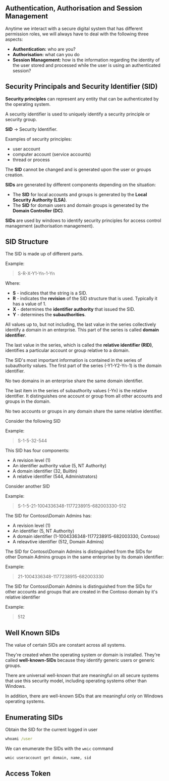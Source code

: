 ## Authentication, Authorisation and Session Management

Anytime we interact with a secure digital system that has different permission roles, we will always have to deal with the following three aspects:

- **Authentication:** who are you?
- **Authorisation:** what can you do
- **Session Management:** how is the information regarding the identity of the user stored and processed while the user is using an authenticated session?

## Security Principals and Security Identifier (SID)

**Security principles** can represent any entity that can be authenticated by the operating system.

A security identifier is used to uniquely identify a security principle or security group.

**SID** -> Security Identifier.

Examples of security principles:
- user account
- computer account (service accounts)
- thread or process

The **SID** cannot be changed and is generated upon the user or groups creation.

**SIDs** are generated by different components depending on the situation:

- The **SID** for local accounts and groups is generated by the **Local Security Authority (LSA)**.
- The **SID** for domain users and domain groups is generated by the **Domain Controller (DC)**.

**SIDs** are used by windows to identify security principles for access control management (authorisation management).

## SID Structure

The SID is made up of different parts.

Example:
> S-R-X-Y1-Yn-1-Yn

Where:
- **S** - indicates that the string is a SID.
- **R** - indicates the **revision** of the SID structure that is used. Typically it has a value of 1.
- **X** - determines the **identifier authority** that issued the SID.
- **Y** - determines the **subauthorities**. 

All values up to, but not including, the last value in the series collectively identify a domain in an enterprise. This part of the series is called **domain identifier**.

The last value in the series, which is called the **relative identifier (RID)**, identifies a particular account or group relative to a domain.

The SID's most important information is contained in the series of subauthority values. The first part of the series (-Y1-Y2-Yn-1) is the domain identifier.

No two domains in an enterprise share the same domain identifier.

The last item in the series of subauthority  values (-Yn) is the relative identifier. It distinguishes one account or group from all other accounts and groups in the domain.

No two accounts or groups in any domain share the same relative identifier.

Consider the following SID

Example:
> S-1-5-32-544

This SID has four components:
- A revision level (1)
- An identifier authority value (5, NT Authority)
- A domain identifier (32, Builtin)
- A relative identifier (544, Administrators)

Consider another SID

Example:
> S-1-5-21-1004336348-1177238915-682003330-512

The SID for Contoso\Domain Admins has:
- A revision level (1)
- An identifier (5, NT Authority)
- A domain identifier (1-1004336348-1177238915-682003330, Contoso)
- A releavtive identifier (512, Domain Admins)

The SID for Contoso\Domain Admins is distinguished from the SIDs for other Domain Admins groups in the same enterprise by its domain identifier:

Example:
> 21-1004336348-1177238915-682003330

The SID for Contoso\Domain Admins is distinguished from the SIDs for other accounts and groups that are created in the Contoso domain by it's relative identifier

Example:
> 512

## Well Known SIDs

The value of certain SIDs are constant across all systems.

They're created when the operating system or domain is installed. They're called **well-known-SIDs** because they identify generic users or generic groups.

There are universal well-known  that are meaningful on all secure systems that use this security model, including operating systems other than Windows.

In addition, there are well-known SIDs that are meaningful only on Windows operating systems.

## Enumerating SIDs

Obtain the SID for the current logged in user
```cmd
whoami /user
```

We can enumerate the SIDs with the `wmic` command
```cmd
wmic useraccount get domain, name, sid
```

##  Access Token






















